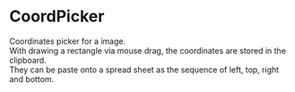 # CoordPicker

Coordinates picker for a image.  
With drawing a rectangle via mouse drag, the coordinates are stored in the clipboard.  
They can be paste onto a spread sheet as the sequence of left, top, right and bottom.  
